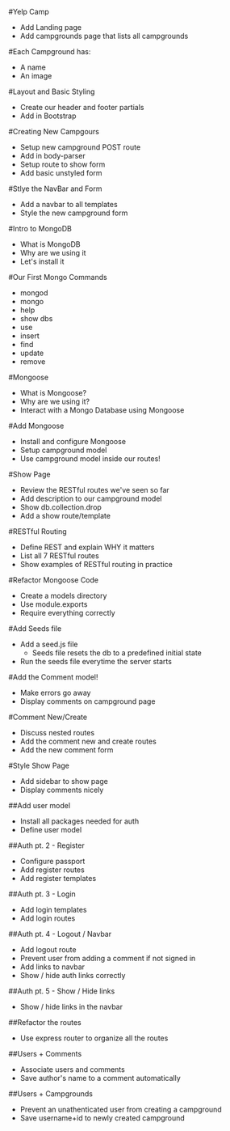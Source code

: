 #Yelp Camp
* Add Landing page
* Add campgrounds page that lists all campgrounds

#Each Campground has:
* A name
* An image

#Layout and Basic Styling
* Create our header and footer partials
* Add in Bootstrap

#Creating New Campgours
* Setup new campground POST route
* Add in body-parser
* Setup route to show form
* Add basic unstyled form

#Stlye the NavBar and Form
* Add a navbar to all templates
* Style the new campground form

#Intro to MongoDB
* What is MongoDB
* Why are we using it
* Let's install it

#Our First Mongo Commands
* mongod
* mongo
* help
* show dbs
* use
* insert
* find
* update
* remove

#Mongoose
* What is Mongoose?
* Why are we using it?
* Interact with a Mongo Database using Mongoose

#Add Mongoose
* Install and configure Mongoose
* Setup campground model
* Use campground model inside our routes!

#Show Page
* Review the RESTful routes we've seen so far
* Add description to our campground model
* Show db.collection.drop
* Add a show route/template

#RESTful Routing
* Define REST and explain WHY it matters
* List all 7 RESTful routes
* Show examples of RESTful routing in practice

#Refactor Mongoose Code
* Create a models directory
* Use module.exports
* Require everything correctly

#Add Seeds file
* Add a seed.js file
    * Seeds file resets the db to a predefined initial state
* Run the seeds file everytime the server starts

#Add the Comment model!
* Make errors go away
* Display comments on campground page

#Comment New/Create
* Discuss nested routes
* Add the comment new and create routes
* Add the new comment form

#Style Show Page
* Add sidebar to show page
* Display comments nicely

##Add user model
* Install all packages needed for auth
* Define user model

##Auth pt. 2 - Register
* Configure passport
* Add register routes
* Add register templates

##Auth pt. 3 - Login
* Add login templates
* Add login routes

##Auth pt. 4 - Logout / Navbar
* Add logout route
* Prevent user from adding a comment if not signed in
* Add links to navbar
* Show / hide auth links correctly

##Auth pt. 5 - Show / Hide links
* Show / hide links in the navbar

##Refactor the routes
* Use express router to organize all the routes

##Users + Comments
* Associate users and comments
* Save author's name to a comment automatically

##Users + Campgrounds
* Prevent an unathenticated user from creating a campground
* Save username+id to newly created campground